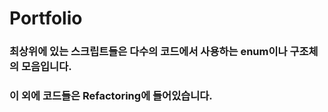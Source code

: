 # Portfolio

### 최상위에 있는 스크립트들은 다수의 코드에서 사용하는 enum이나 구조체의 모음입니다.

### 이 외에 코드들은 Refactoring에 들어있습니다.
